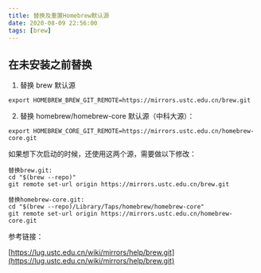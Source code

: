 ```yaml
---
title: 替换及重置Homebrew默认源
date: 2020-08-09 22:56:00
tags: [brew]
---
```


## 在未安装之前替换

1. 替换 brew 默认源

```
export HOMEBREW_BREW_GIT_REMOTE=https://mirrors.ustc.edu.cn/brew.git
```

2. 替换 homebrew/homebrew-core 默认源（中科大源）：

```
export HOMEBREW_CORE_GIT_REMOTE=https://mirrors.ustc.edu.cn/homebrew-core.git
```

如果想下次启动的时候，还使用这两个源，需要做以下修改：

```
替换brew.git:
cd "$(brew --repo)"
git remote set-url origin https://mirrors.ustc.edu.cn/brew.git

替换homebrew-core.git:
cd "$(brew --repo)/Library/Taps/homebrew/homebrew-core"
git remote set-url origin https://mirrors.ustc.edu.cn/homebrew-core.git
```

参考链接：

[https://lug.ustc.edu.cn/wiki/mirrors/help/brew.git](https://lug.ustc.edu.cn/wiki/mirrors/help/brew.git)